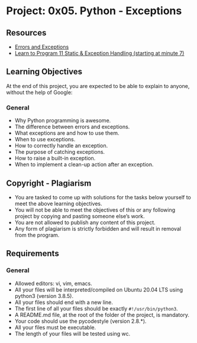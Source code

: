 # Project: 0x05. Python - Exceptions

## Resources
- [Errors and Exceptions](https://docs.python.org/3/tutorial/errors.html)
- [Learn to Program 11 Static & Exception Handling (starting at minute 7)](https://www.youtube.com/watch?v=9JUAPd2878E)

## Learning Objectives
At the end of this project, you are expected to be able to explain to anyone, without the help of Google:

### General
- Why Python programming is awesome.
- The difference between errors and exceptions.
- What exceptions are and how to use them.
- When to use exceptions.
- How to correctly handle an exception.
- The purpose of catching exceptions.
- How to raise a built-in exception.
- When to implement a clean-up action after an exception.

## Copyright - Plagiarism
- You are tasked to come up with solutions for the tasks below yourself to meet the above learning objectives.
- You will not be able to meet the objectives of this or any following project by copying and pasting someone else’s work.
- You are not allowed to publish any content of this project.
- Any form of plagiarism is strictly forbidden and will result in removal from the program.

## Requirements
### General
- Allowed editors: vi, vim, emacs.
- All your files will be interpreted/compiled on Ubuntu 20.04 LTS using python3 (version 3.8.5).
- All your files should end with a new line.
- The first line of all your files should be exactly `#!/usr/bin/python3`.
- A README.md file, at the root of the folder of the project, is mandatory.
- Your code should use the pycodestyle (version 2.8.*).
- All your files must be executable.
- The length of your files will be tested using wc.
